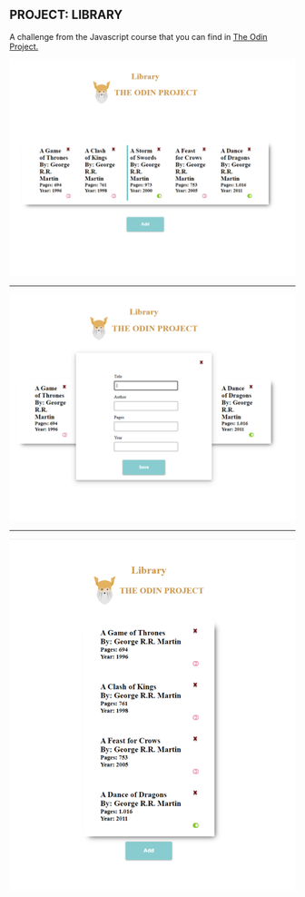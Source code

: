 ## PROJECT: LIBRARY

A challenge from the Javascript course that you can find in [The Odin Project.](https://www.theodinproject.com/lessons/library)

<img src="./img/app-imgs/Annotation 2020-05-25 202849.png">

<hr>

<img src="./img/app-imgs/Annotation 2020-05-25 202932.png">

<hr>

<img src="./img/app-imgs/Annotation 2020-05-25 211433.png">